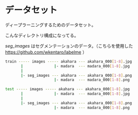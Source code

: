 # データセット

ディープラーニングするためのデータセット。

こんなディレクトリ構成になってる。

*seg_images* はセグメンテーションのデータ。（こちらを使用した https://github.com/wkentaro/labelme ）

```bash
train ----- images ----- akahara --- akahara_000[1-8].jpg
       |              |- madara  --- madara_000[1-8].jpg
       |
       |- seg_images --- akahara --- akahara_000[1-8].png
                      |- madara  --- madara_000[1-8].png
                      
test ----- images ----- akahara --- akahara_000[1-8].jpg
       |              |- madara  --- madara_000[1-8].jpg
       |
       |- seg_images --- akahara --- akahara_000[1-8].png
                      |- madara  --- madara_000[1-8].png

```

